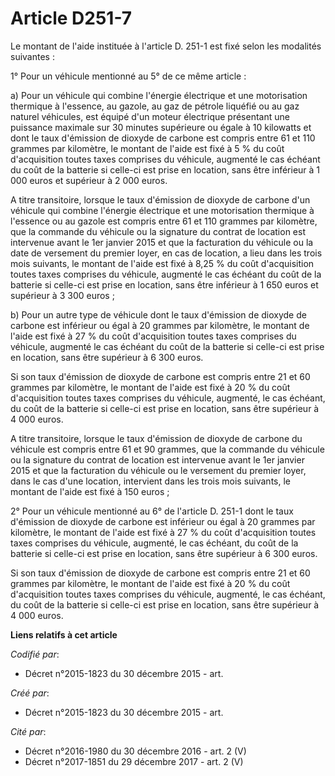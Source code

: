 # Article D251-7

Le montant de l'aide instituée à l'article D. 251-1 est fixé selon les modalités suivantes :

1° Pour un véhicule mentionné au 5° de ce même article :

a) Pour un véhicule qui combine l'énergie électrique et une motorisation thermique à l'essence, au gazole, au gaz de pétrole
liquéfié ou au gaz naturel véhicules, est équipé d'un moteur électrique présentant une puissance maximale sur 30 minutes
supérieure ou égale à 10 kilowatts et dont le taux d'émission de dioxyde de carbone est compris entre 61 et 110 grammes par
kilomètre, le montant de l'aide est fixé à 5 % du coût d'acquisition toutes taxes comprises du véhicule, augmenté le cas
échéant du coût de la batterie si celle-ci est prise en location, sans être inférieur à 1 000 euros et supérieur à 2 000
euros.

A titre transitoire, lorsque le taux d'émission de dioxyde de carbone d'un véhicule qui combine l'énergie électrique et une
motorisation thermique à l'essence ou au gazole est compris entre 61 et 110 grammes par kilomètre, que la commande du
véhicule ou la signature du contrat de location est intervenue avant le 1er janvier 2015 et que la facturation du véhicule ou
la date de versement du premier loyer, en cas de location, a lieu dans les trois mois suivants, le montant de l'aide est fixé
à 8,25 % du coût d'acquisition toutes taxes comprises du véhicule, augmenté le cas échéant du coût de la batterie si celle-ci
est prise en location, sans être inférieur à 1 650 euros et supérieur à 3 300 euros ;

b) Pour un autre type de véhicule dont le taux d'émission de dioxyde de carbone est inférieur ou égal à 20 grammes par
kilomètre, le montant de l'aide est fixé à 27 % du coût d'acquisition toutes taxes comprises du véhicule, augmenté le cas
échéant du coût de la batterie si celle-ci est prise en location, sans être supérieur à 6 300 euros.

Si son taux d'émission de dioxyde de carbone est compris entre 21 et 60 grammes par kilomètre, le montant de l'aide est fixé
à 20 % du coût d'acquisition toutes taxes comprises du véhicule, augmenté, le cas échéant, du coût de la batterie si celle-ci
est prise en location, sans être supérieur à 4 000 euros.

A titre transitoire, lorsque le taux d'émission de dioxyde de carbone du véhicule est compris entre 61 et 90 grammes, que la
commande du véhicule ou la signature du contrat de location est intervenue avant le 1er janvier 2015 et que la facturation du
véhicule ou le versement du premier loyer, dans le cas d'une location, intervient dans les trois mois suivants, le montant de
l'aide est fixé à 150 euros ;

2° Pour un véhicule mentionné au 6° de l'article D. 251-1 dont le taux d'émission de dioxyde de carbone est inférieur ou égal
à 20 grammes par kilomètre, le montant de l'aide est fixé à 27 % du coût d'acquisition toutes taxes comprises du véhicule,
augmenté, le cas échéant, du coût de la batterie si celle-ci est prise en location, sans être supérieur à 6 300 euros.

Si son taux d'émission de dioxyde de carbone est compris entre 21 et 60 grammes par kilomètre, le montant de l'aide est fixé
à 20 % du coût d'acquisition toutes taxes comprises du véhicule, augmenté, le cas échéant, du coût de la batterie si celle-ci
est prise en location, sans être supérieur à 4 000 euros.

**Liens relatifs à cet article**

_Codifié par_:

  - Décret n°2015-1823 du 30 décembre 2015 - art.

_Créé par_:

  - Décret n°2015-1823 du 30 décembre 2015 - art.

_Cité par_:

  - Décret n°2016-1980 du 30 décembre 2016 - art. 2 (V)
  - Décret n°2017-1851 du 29 décembre 2017 - art. 2 (V)
